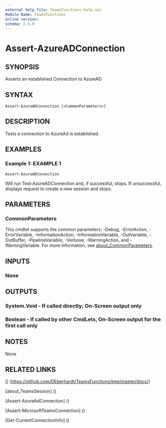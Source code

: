 ```yaml
---
external help file: TeamsFunctions-help.xml
Module Name: TeamsFunctions
online version:
schema: 2.0.0
---
```


# Assert-AzureADConnection

## SYNOPSIS

Asserts an established Connection to AzureAD

## SYNTAX

```
Assert-AzureADConnection [<CommonParameters>]
```

## DESCRIPTION

Tests a connection to AzureAd is established.

## EXAMPLES

### Example 1: EXAMPLE 1

```
Assert-AzureADConnection
```

Will run Test-AzureADConnection and, if successful, stops.
If unsuccessful, displays request to create a new session and stops.

## PARAMETERS

### CommonParameters
This cmdlet supports the common parameters: -Debug, -ErrorAction, -ErrorVariable, -InformationAction, -InformationVariable, -OutVariable, -OutBuffer, -PipelineVariable, -Verbose, -WarningAction, and -WarningVariable. For more information, see [about_CommonParameters](http://go.microsoft.com/fwlink/?LinkID=113216).

## INPUTS

### None
## OUTPUTS

### System.Void - If called directly; On-Screen output only
### Boolean - If called by other CmdLets, On-Screen output for the first call only
## NOTES

None

## RELATED LINKS

[] (https://github.com/DEberhardt/TeamsFunctions/tree/master/docs/)

[about_TeamsSession] ()

[Assert-AzureAdConnection] ()

[Assert-MicrosoftTeamsConnection] ()

[Get-CurrentConnectionInfo] ()

